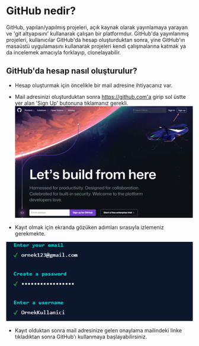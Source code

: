 # GitHub nedir?
GitHub, yapılan/yapılmış projeleri, açık kaynak olarak yayınlamaya yarayan ve 'git altyapısını' kullanarak çalışan bir platformdur.
GitHub'da yayınlanmış projeleri, kullanıcılar GitHub'da hesap oluşturduktan sonra, yine GitHub'ın masaüstü uygulamasını kullanarak projeleri kendi çalışmalarına katmak ya da incelemek amacıyla forklayıp, clonelayabilir.

## GitHub'da hesap nasıl oluşturulur?

+ Hesap oluşturmak için öncelikle bir mail adresine ihtiyacanız var.
+ Mail adresinizi oluşturduktan sonra https://github.com'a girip sol üstte yer alan 'Sign Up' butonuna tıklamanız gerekli.
![Kayıt ekranınına ulaşmak için tıklayın.](images/sign_up.png)

+ Kayıt olmak için ekranda gözüken adımları sırasıyla izlemeniz gerekmekte.

![Kayıt ekranındaki adımların nasıl doldurulması gerektiğine dair bir örnek](images/sign_up2.png)

+ Kayıt olduktan sonra mail adresinize gelen onaylama mailindeki linke tıkladıktan sonra GitHub'ı kullanmaya başlayabilirsiniz.


